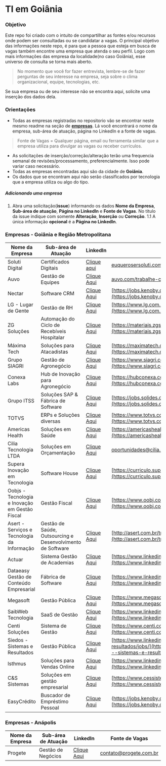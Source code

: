 # TI em Goiânia

### Objetivo

Este repo foi criado com o intuito de compartilhar as fontes e/ou recursos onde podem ser consultadas ou se candidatar a vagas. 
O principal objetivo das informações neste repo, é para que a pessoa que esteja em busca de vagas também encontre uma empresa que atenda o seu perfil. Logo com mais informações das empresa da localidade(no caso Goiânia), esse universo de consulta se torna mais aberto. 
> No momento que você for fazer entrevista, lembre-se de fazer perguntas de seu interesse na empresa, seja sobre o clima organizacional, equipe, tecnologias, etc.

Se sua empresa ou de seu interesse não se encontra aqui, solicite uma inserção dos dados dela. 


### Orientações

- Todas as empresas registradas no repositorio vão se encontrar neste mesmo readme na seção de **[empresas](#empresas)**. Lá você encontrará o nome da empresa, sub-área de atuação, página no LinkedIn e a fonte de vagas.
> Fonte de Vagas = Qualquer página, email ou ferramenta similar que a empresa utiliza para divulgar as vagas ou receber currículos. 
- As solicitações de inserção/correção/alteração terão uma frequencia semanal de revisões/processamento, preferencialmente. Isso pode variar caso necessário.
- Todas as empresas encontradas aqui são da cidade de **Goiânia**.
- Os dados que se encontram aqui não serão classificados por tecnologia que a empresa utiliza ou algo do tipo.

##### Adicionando uma empresa

1. Abra uma solicitação(**issue**) informando os dados **Nome da Empresa**, **Sub-área de atuação**, **Página no LinkedIn** e **Fonte de Vagas**. No titulo da issue indique com somente **Alteração**, **Inserção** ou **Correção**.
    1.1 A única informação **opcional** é a **Página no LinkedIn**.


### <a name="empresas"></a>Empresas - Goiânia e Região Metropolitana

Nome da Empresa | Sub-área de Atuação | LinkedIn | Fonte de Vagas
--- | --- | --- | ---
Soluti Digital | Certificados Digitais | [Clique aqui](https://www.linkedin.com/company/solutidigital/) | [euquerosersoluti.com.br](#euquerosersoluti.com.br)
Auvo | Gestão de Equipes | [Clique Aqui](https://www.linkedin.com/company/auvo-tecnologia/) | [auvo.com/trabalhe-conosco](https://www.auvo.com/trabalhe-conosco)
Nectar | Software CRM | [Clique Aqui](https://www.linkedin.com/company/nectarcrm/) | [https://jobs.kenoby.com/nectarcrm/](https://jobs.kenoby.com/nectarcrm/)
LG - Lugar de Gente | Gestão de RH | [Clique Aqui](https://www.linkedin.com/company/lglugardegente/) | [https://www.lg.com.br/trabalhe-na-lg](https://www.lg.com.br/trabalhe-na-lg)
ZG Soluções | Automação do Ciclo de Recebíveis Hospitalar | [Clique Aqui](https://www.linkedin.com/company/zg-solucoes/) | [https://materiais.zgsolucoes.com.br/zgteam](https://materiais.zgsolucoes.com.br/zgteam)
Máxima Tech | Soluções para Atacadistas | [Clique Aqui](https://www.linkedin.com/company/maximatechbr/) | [https://maximatech.com.br/trabalhe-conosco/](https://maximatech.com.br/trabalhe-conosco/)
Grupo SIAGRI | Gestão de Agronegócio | [Clique Aqui](https://www.linkedin.com/company/siagri/) | [https://www.siagri.com.br/seja-siagri](https://www.siagri.com.br/seja-siagri)
Conexa Labs | Hub de Inovação para Agronegócio | [Clique Aqui](https://www.linkedin.com/company/hubconexa/) | [https://hubconexa.com/conecte-se-tambem/](https://hubconexa.com/conecte-se-tambem/)
Grupo ITSS | Soluções SAP & Fábrica de Software | [Clique Aqui](https://www.linkedin.com/company/itsstecnologia/) | [https://jobs.solides.com/grupoitss](https://jobs.solides.com/grupoitss)
TOTVS | ERPs e Soluções diversas | [Clique Aqui](https://www.linkedin.com/company/totvs/) | [https://www.totvs.com/trabalhe-conosco/](https://www.totvs.com/trabalhe-conosco/)
Americas Health | Soluções em Saúde | [Clique Aqui](https://www.linkedin.com/company/americas-health/) | [https://americashealth.gupy.io/](https://americashealth.gupy.io/)
Cilia Tecnologia LTDA | Soluções em Orçamentação | [Clique Aqui](https://www.linkedin.com/company/cilia/) | [oportunidades@cilia.com.br](oportunidades@cilia.com.br)
Supera Inovação em Tecnologia | Software House | [Clique Aqui](https://www.linkedin.com/company/supera-tecnologia/) | [https://curriculo.supera.com.br/curriculo](https://curriculo.supera.com.br/curriculo)
Oobjs - Tecnologia e Inovação em Gestão Fiscal | Gestão Fiscal | [Clique Aqui](https://www.linkedin.com/company/oobj-tecnologia-da-informacao/) | [https://www.oobj.com.br/institucional/trabalhe-conosco](https://www.oobj.com.br/institucional/trabalhe-conosco)
Asert - Serviços e Tecnologia da Informação | Gestão de Saúde, Outsourcing e Desenvolvimento de Software | [Clique Aqui](https://www.linkedin.com/company/asert-serviços-e-tecnologia-da-informação/) | [http://asert.com.br/trabalhe-conosco/](http://asert.com.br/trabalhe-conosco/)
Actuar | Sistema Gestão de Academias | [Clique Aqui](https://www.linkedin.com/company/actuar-sistemas/) | [https://www.linkedin.com/company/actuar-sistemas/jobs/](https://www.linkedin.com/company/actuar-sistemas/jobs/)
Dataeasy Gestão de Conteúdo Empresarial | Fábrica de Software | [Clique Aqui](https://www.linkedin.com/company/dataeasy/) | [https://www.linkedin.com/company/dataeasy/jobs/](https://www.linkedin.com/company/dataeasy/jobs/)
Megasoft | Gestão Pública | [Clique Aqui](https://www.linkedin.com/company/megasoft-inform-tica/) | [https://www.megasoft.com.br/trabalhe-conosco](https://www.megasoft.com.br/trabalhe-conosco)
SaibWeb Tecnologia | SaaS de Gestão | [Clique Aqui](https://www.linkedin.com/company/saibwebtecnologia/) | [https://www.linkedin.com/company/saibwebtecnologia/jobs/](https://www.linkedin.com/company/saibwebtecnologia/jobs/)
Centi Soluções | Sistema de Gestão | [Clique Aqui](https://www.linkedin.com/company/centi-soluções/) | [https://www.centi.com.br/portal/contato/](https://www.centi.com.br/portal/contato/)
Siedos - Sistemas e Resultados | Gestão Pública | [Clique Aqui](https://www.linkedin.com/company/siedos---sistemas-e-resultados/) | [https://www.linkedin.com/company/siedos---sistemas-e-resultados/jobs/](https://www.linkedin.com/company/siedos---sistemas-e-resultados/jobs/)
Isthmus | Soluções para Vendas Online | [Clique Aqui](https://www.linkedin.com/company/isthmus-sistemas/) | [https://www.linkedin.com/company/isthmus-sistemas/jobs/](https://www.linkedin.com/company/isthmus-sistemas/jobs/)
C&S Sistemas | Soluções em gestão empresarial | [Clique Aqui](https://www.linkedin.com/company/c&s-sistemas-e-consultorias-ltda/?originalSubdomain=pt) | [https://www.cessistemas.com.br/trabalhe-conosco](https://www.cessistemas.com.br/trabalhe-conosco/)
EasyCrédito | Buscador de Empréstimo Pessoal | [Clique Aqui](https://www.linkedin.com/company/easycredito/) | (https://jobs.kenoby.com/easycredito)[https://jobs.kenoby.com/easycredito]

### Empresas - Anápolis

Nome da Empresa | Sub-área de Atuação | LinkedIn | Fonte de Vagas
--- | --- | --- | ---
Progete | Gestão de Negócios | [Clique Aqui](https://www.linkedin.com/company/progete/) | [contato@progete.com.br](contato@progete.com.br)
